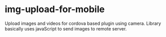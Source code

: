 # img-upload-for-mobile
Upload images and videos for cordova based plugin using camera. Library basically uses javaScript to send images to remote server.
